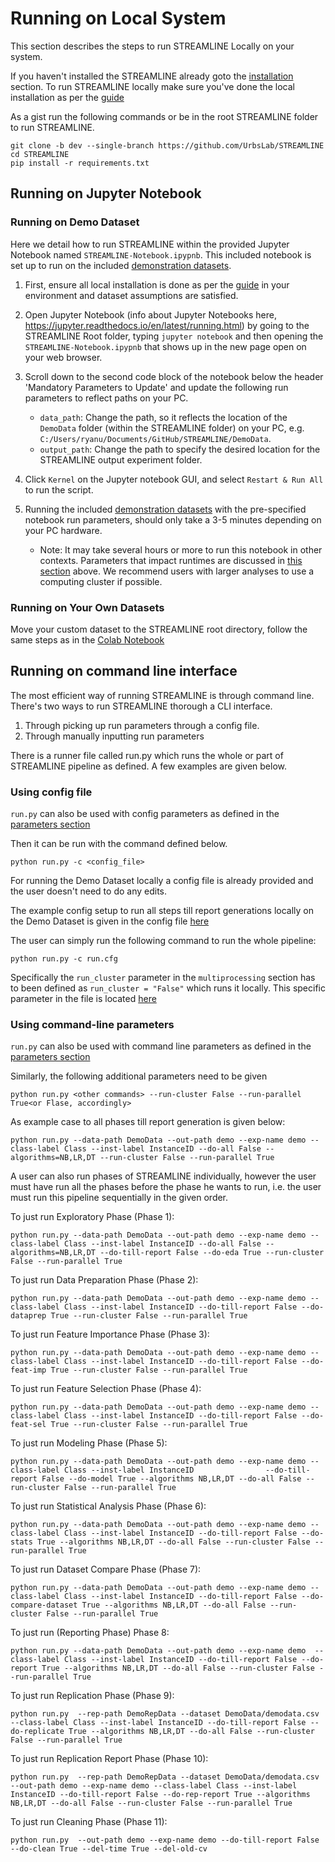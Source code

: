 # Running on Local System

This section describes the steps to run STREAMLINE Locally on your system.

If you haven't installed the STREAMLINE already goto the [installation](install.md#local-installation) section.
To run STREAMLINE locally make sure you've done the local installation as per the [guide](install.md)

As a gist run the following commands or be in the root STREAMLINE folder to run STREAMLINE.
```
git clone -b dev --single-branch https://github.com/UrbsLab/STREAMLINE
cd STREAMLINE
pip install -r requirements.txt
```

## Running on Jupyter Notebook

### Running on Demo Dataset
Here we detail how to run STREAMLINE within the provided Jupyter Notebook named `STREAMLINE-Notebook.ipypnb`. 
This included notebook is set up to run on the included [demonstration datasets](sample.md#demonstration-data).

1. First, ensure all local installation is done as per the [guide](install.md#jupyter-notebook) in your environment 
   and dataset assumptions are satisfied.

2. Open Jupyter Notebook (info about Jupyter Notebooks here, https://jupyter.readthedocs.io/en/latest/running.html) by 
   going to the STREAMLINE Root folder, typing `jupyter notebook` and then opening the `STREAMLINE-Notebook.ipypnb` that
   shows up in the new page open on your web browser.

3. Scroll down to the second code block of the notebook below the header 'Mandatory Parameters to Update' and update the following run parameters to reflect paths on your PC.
    * `data_path`: Change the path, so it reflects the location of the `DemoData` folder (within the STREAMLINE folder) on your PC, e.g. `C:/Users/ryanu/Documents/GitHub/STREAMLINE/DemoData`.
    * `output_path`: Change the path to specify the desired location for the STREAMLINE output experiment folder.

4. Click `Kernel` on the Jupyter notebook GUI, and select `Restart & Run All` to run the script.  

5. Running the included [demonstration datasets](sample.md#demonstration-data) with the pre-specified notebook run parameters, 
   should only take a 3-5 minutes depending on your PC hardware.
    * Note: It may take several hours or more to run this notebook in other contexts. Parameters that impact runtimes are discussed in [this section](tips.md#reducing-runtime) above. We recommend users with larger analyses to use a computing cluster if possible.

### Running on Your Own Datasets
Move your custom dataset to the STREAMLINE root directory,
follow the same steps as in the [Colab Notebook](colab.md#running-on-your-own-datasets-tbd)

## Running on command line interface

The most efficient way of running STREAMLINE is through command line.
There's two ways to run STREAMLINE thorough a CLI interface.

1. Through picking up run parameters through a config file.
2. Through manually inputting run parameters

There is a runner file called run.py which runs the whole or part of STREAMLINE
pipeline as defined. A few examples are given below.

### Using config file

`run.py` can also be used with config parameters 
as defined in the [parameters section](parameters.md)

Then it can be run with the command defined below.
```
python run.py -c <config_file>
```

For running the Demo Dataset locally a config file is already provided and 
the user doesn't need to do any edits.

The example config setup to run all steps till report generations locally on the Demo Dataset
is given in the config 
file [here](https://github.com/UrbsLab/STREAMLINE/blob/dev/run.cfg)

The user can simply run the following command to run the whole pipeline:
```
python run.py -c run.cfg
```

Specifically the `run_cluster` parameter in the `multiprocessing` section has to been defined as
`run_cluster = "False"` which runs it locally. This specific parameter in 
the file is located [here](https://github.com/UrbsLab/STREAMLINE/blob/5c66b3286056bbd9b514c202aa0a22758a76f62c/run.cfg#L11)


### Using command-line parameters

`run.py` can also be used with command line parameters 
as defined in the [parameters section](parameters.md)

Similarly, the following additional parameters need to be given

```
python run.py <other commands> --run-cluster False --run-parallel True<or Flase, accordingly>
```

As example case to all phases till report generation is given below:

```
python run.py --data-path DemoData --out-path demo --exp-name demo --class-label Class --inst-label InstanceID --do-all False --algorithms=NB,LR,DT --run-cluster False --run-parallel True 
```

A user can also run phases of STREAMLINE individually, 
however the user must have run all the phases before the phase he wants to run, i.e. the user must run this
pipeline sequentially in the given order.

To just run Exploratory Phase (Phase 1):
```
python run.py --data-path DemoData --out-path demo --exp-name demo --class-label Class --inst-label InstanceID --do-all False --algorithms=NB,LR,DT --do-till-report False --do-eda True --run-cluster False --run-parallel True
```

To just run Data Preparation Phase (Phase 2):
```
python run.py --data-path DemoData --out-path demo --exp-name demo --class-label Class --inst-label InstanceID --do-till-report False --do-dataprep True --run-cluster False --run-parallel True
```


To just run Feature Importance Phase (Phase 3):
```
python run.py --data-path DemoData --out-path demo --exp-name demo --class-label Class --inst-label InstanceID --do-till-report False --do-feat-imp True --run-cluster False --run-parallel True
```

To just run Feature Selection Phase (Phase 4):
```
python run.py --data-path DemoData --out-path demo --exp-name demo --class-label Class --inst-label InstanceID --do-till-report False --do-feat-sel True --run-cluster False --run-parallel True
```

To just run Modeling Phase (Phase 5):
```
python run.py --data-path DemoData --out-path demo --exp-name demo --class-label Class --inst-label InstanceID                --do-till-report False --do-model True --algorithms NB,LR,DT --do-all False --run-cluster False --run-parallel True
```

To just run Statistical Analysis Phase (Phase 6):
```
python run.py --data-path DemoData --out-path demo --exp-name demo --class-label Class --inst-label InstanceID --do-till-report False --do-stats True --algorithms NB,LR,DT --do-all False --run-cluster False --run-parallel True
```

To just run Dataset Compare Phase (Phase 7):
```
python run.py --data-path DemoData --out-path demo --exp-name demo --class-label Class --inst-label InstanceID --do-till-report False --do-compare-dataset True --algorithms NB,LR,DT --do-all False --run-cluster False --run-parallel True
```

To just run (Reporting Phase) Phase 8:
```
python run.py --data-path DemoData --out-path demo --exp-name demo  --class-label Class --inst-label InstanceID --do-till-report False --do-report True --algorithms NB,LR,DT --do-all False --run-cluster False --run-parallel True
```


To just run Replication Phase (Phase 9):
```
python run.py  --rep-path DemoRepData --dataset DemoData/demodata.csv --class-label Class --inst-label InstanceID --do-till-report False --do-replicate True --algorithms NB,LR,DT --do-all False --run-cluster False --run-parallel True
```

To just run Replication Report Phase (Phase 10):
```
python run.py  --rep-path DemoRepData --dataset DemoData/demodata.csv --out-path demo --exp-name demo --class-label Class --inst-label InstanceID --do-till-report False --do-rep-report True --algorithms NB,LR,DT --do-all False --run-cluster False --run-parallel True
```

To just run Cleaning Phase (Phase 11):
```
python run.py  --out-path demo --exp-name demo --do-till-report False --do-clean True --del-time True --del-old-cv
```